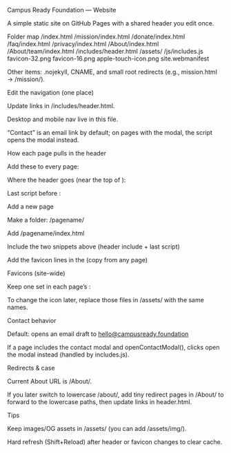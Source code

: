 Campus Ready Foundation — Website

A simple static site on GitHub Pages with a shared header you edit once.

Folder map
/index.html
/mission/index.html
/donate/index.html
/faq/index.html
/privacy/index.html
/About/index.html
/About/team/index.html
/includes/header.html
/assets/
  /js/includes.js
  favicon-32.png
  favicon-16.png
  apple-touch-icon.png
  site.webmanifest

Other items: .nojekyll, CNAME, and small root redirects (e.g., mission.html → /mission/).

Edit the navigation (one place)

Update links in /includes/header.html.

Desktop and mobile nav live in this file.

“Contact” is an email link by default; on pages with the modal, the script opens the modal instead.

How each page pulls in the header

Add these to every page:

Where the header goes (near the top of <body>):

<div data-include="/includes/header.html"></div>


Last script before </body>:

<script src="/assets/js/includes.js"></script>

Add a new page

Make a folder: /pagename/

Add /pagename/index.html

Include the two snippets above (header include + last script)

Add the favicon lines in the <head> (copy from any page)

Favicons (site-wide)

Keep one set in each page’s <head>:

<link rel="icon" type="image/png" sizes="32x32" href="/assets/favicon-32.png">
<link rel="icon" type="image/png" sizes="16x16" href="/assets/favicon-16.png">
<link rel="apple-touch-icon" sizes="180x180" href="/assets/apple-touch-icon.png">
<link rel="manifest" href="/assets/site.webmanifest">


To change the icon later, replace those files in /assets/ with the same names.

Contact behavior

Default: opens an email draft to hello@campusready.foundation

If a page includes the contact modal and openContactModal(), clicks open the modal instead (handled by includes.js).

Redirects & case

Current About URL is /About/.

If you later switch to lowercase /about/, add tiny redirect pages in /About/ to forward to the lowercase paths, then update links in header.html.

Tips

Keep images/OG assets in /assets/ (you can add /assets/img/).

Hard refresh (Shift+Reload) after header or favicon changes to clear cache.
